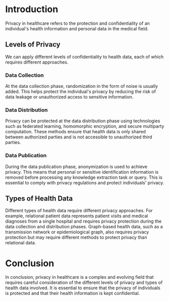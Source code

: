# Introduction

Privacy in healthcare refers to the protection and confidentiality of an individual's health information and personal data in the medical field.

## Levels of Privacy

We can apply different levels of confidentiality to health data, each of which requires different approaches.

### Data Collection

At the data collection phase, randomization in the form of noise is usually added. This helps protect the individual's privacy by reducing the risk of data leakage or unauthorized access to sensitive information.

### Data Distribution

Privacy can be protected at the data distribution phase using technologies such as federated learning, homomorphic encryption, and secure multiparty computation. These methods ensure that health data is only shared between authorized parties and is not accessible to unauthorized third parties.

### Data Publication

During the data publication phase, anonymization is used to achieve privacy. This means that personal or sensitive identification information is removed before processing any knowledge extraction task or query. This is essential to comply with privacy regulations and protect individuals' privacy.

## Types of Health Data

Different types of health data require different privacy approaches. For example, relational patient data represents patient visits and medical diagnoses from a single hospital and requires privacy protection during the data collection and distribution phases. Graph-based health data, such as a transmission network or epidemiological graph, also requires privacy protection but may require different methods to protect privacy than relational data.

# Conclusion

In conclusion, privacy in healthcare is a complex and evolving field that requires careful consideration of the different levels of privacy and types of health data involved. It is essential to ensure that the privacy of individuals is protected and that their health information is kept confidential.
